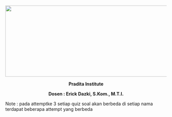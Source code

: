 <p>&nbsp;</p>
<p>&nbsp;</p>
<div>
  <center>
  <p align="center"><img src=https://i2.wp.com/nekonoto.net/wp-content/uploads/2018/01/yuru-camp.jpg?w=800 width=513 height=223 /></p>
  <p align="center"><strong> Pradita Institute </strong></p>
  <p align="center"><strong> Dosen : Erick Dazki, S.Kom., M.T.I. </strong></p>
</div>

Note : pada attemptke 3 setiap quiz soal akan berbeda
di setiap nama terdapat beberapa attempt yang berbeda
